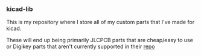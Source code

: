 ### kicad-lib
This is my repository where I store all of my custom parts that I've made for
kicad. 

These will end up being primarily JLCPCB parts that are cheap/easy to use or
Digikey parts that aren't currently supported in their [repo]()
